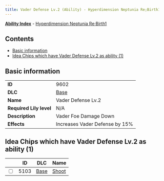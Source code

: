 ```yaml
---
title: Vader Defense Lv.2 (Ability) - Hyperdimension Neptunia Re;Birth1
---
```


[**Ability Index**](/neptunia/rb1/ability/index.html) - [Hyperdimension Neptunia Re;Birth1](/neptunia/rb1)

## Contents

- [Basic information](#basic-information)
- [Idea Chips which have Vader Defense Lv.2 as ability (1)](#idea-chips-which-have-vader-defense-lv2-as-ability-1)

## Basic information

|   |   |
| -- | -- |
| **ID** | 9602 |
| **DLC** | [Base](/neptunia/rb1/dlc/1-base.html) |
| **Name** | Vader Defense Lv.2 |
| **Required Lily level** | N/A |
| **Description** | Vader Foe Damage Down |
| **Effects** | Increases Vader Defense by 15% |


## Idea Chips which have Vader Defense Lv.2 as ability (1)

|    | ID | DLC | Name |
| -- | -- | --- | ---- |
| <input type="checkbox" id="rb1-item-1-5103" class="trackbox" /> | 5103 | [Base](/neptunia/rb1/dlc/1-base.html) | [Shoot](/neptunia/rb1/item/1-5103-shoot.html) |
